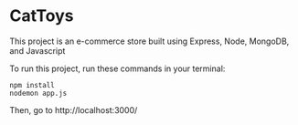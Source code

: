 # CatToys


This project is an e-commerce store built using Express, Node, MongoDB, and Javascript

To run this project, run these commands in your terminal:
```
npm install
nodemon app.js
```
Then, go to http://localhost:3000/
